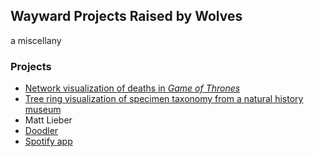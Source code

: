 ## Wayward Projects Raised by Wolves

a miscellany

### Projects

- [Network visualization of deaths in _Game of Thrones_](https://egraham12.github.io/ASOIAF-Deaths/)
- [Tree ring visualization of specimen taxonomy from a natural history museum](https://egraham12.github.io/specimens/)
- Matt Lieber
- [Doodler](https://egraham12.github.io/doodler/)
- [Spotify app](https://still-scrubland-31203.herokuapp.com/)
